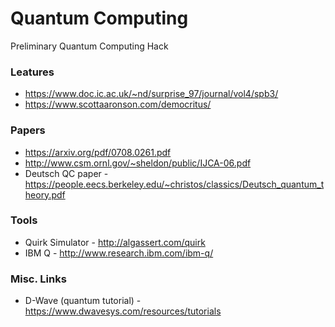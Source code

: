 # Quantum Computing
Preliminary Quantum Computing Hack

### Leatures
- https://www.doc.ic.ac.uk/~nd/surprise_97/journal/vol4/spb3/
- https://www.scottaaronson.com/democritus/

### Papers
- https://arxiv.org/pdf/0708.0261.pdf
- http://www.csm.ornl.gov/~sheldon/public/IJCA-06.pdf
- Deutsch QC paper - https://people.eecs.berkeley.edu/~christos/classics/Deutsch_quantum_theory.pdf

### Tools
- Quirk Simulator - http://algassert.com/quirk
- IBM Q - http://www.research.ibm.com/ibm-q/

### Misc. Links
- D-Wave (quantum tutorial) - https://www.dwavesys.com/resources/tutorials
